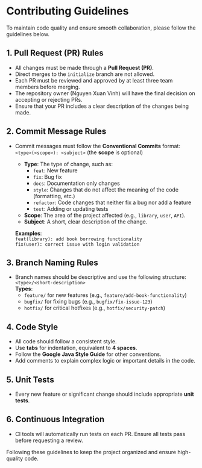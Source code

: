 # Contributing Guidelines

To maintain code quality and ensure smooth collaboration, please follow the guidelines below.

## 1. Pull Request (PR) Rules

- All changes must be made through a **Pull Request (PR)**.
- Direct merges to the `initialize` branch are not allowed.
- Each PR must be reviewed and approved by at least three team members before merging.
- The repository owner (Nguyen Xuan Vinh) will have the final decision on accepting or rejecting PRs.
- Ensure that your PR includes a clear description of the changes being made.

## 2. Commit Message Rules

- Commit messages must follow the **Conventional Commits** format:  
  ```<type>(<scope>): <subject>``` (the **scope** is optional)
  
  - **Type**: The type of change, such as:
    - `feat`: New feature
    - `fix`: Bug fix
    - `docs`: Documentation only changes
    - `style`: Changes that do not affect the meaning of the code (formatting, etc.)
    - `refactor`: Code changes that neither fix a bug nor add a feature
    - `test`: Adding or updating tests
  - **Scope**: The area of the project affected (e.g., `library`, `user`, `API`).
  - **Subject**: A short, clear description of the change.
  
  **Examples**:  
  ```feat(library): add book borrowing functionality```  
  ```fix(user): correct issue with login validation```

## 3. Branch Naming Rules

- Branch names should be descriptive and use the following structure:  
  ```<type>/<short-description>```  
  **Types**:
  - `feature/` for new features (e.g., `feature/add-book-functionality`)
  - `bugfix/` for fixing bugs (e.g., `bugfix/fix-issue-123`)
  - `hotfix/` for critical hotfixes (e.g., `hotfix/security-patch`)

## 4. Code Style

- All code should follow a consistent style.
- Use **tabs** for indentation, equivalent to **4 spaces**.
- Follow the **Google Java Style Guide** for other conventions.
- Add comments to explain complex logic or important details in the code.

## 5. Unit Tests

- Every new feature or significant change should include appropriate **unit tests**.

## 6. Continuous Integration

- CI tools will automatically run tests on each PR. Ensure all tests pass before requesting a review.

Following these guidelines to keep the project organized and ensure high-quality code.
